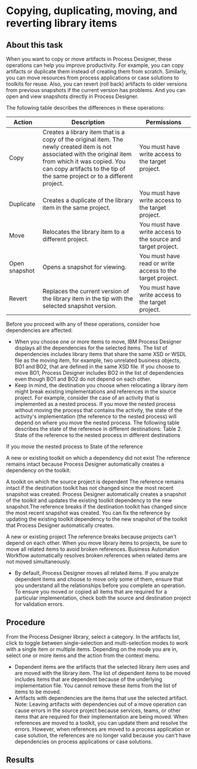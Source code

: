 # Copying, duplicating, moving, and reverting library items

## About this task

When you want to copy or move artifacts in Process Designer, these operations can help you improve
productivity. For example, you can copy artifacts or duplicate them instead of creating them from
scratch. Similarly, you can move resources from process applications or case solutions to toolkits
for reuse. Also, you can revert (roll back)
artifacts to older versions from previous snapshots if the current version has problems. And you can open and view snapshots directly in
Process Designer.

The following table describes the differences in these operations:

| Action        | Description                                                                                                                                                                                                                            | Permissions                                                  |
|---------------|----------------------------------------------------------------------------------------------------------------------------------------------------------------------------------------------------------------------------------------|--------------------------------------------------------------|
| Copy          | Creates a library item that is a copy of the original item. The newly created item is not associated with the original item from which it was copied. You can copy artifacts to the tip of the same project or to a different project. | You must have write access to the target project.            |
| Duplicate     | Creates a duplicate of the library item in the same project.                                                                                                                                                                           | You must have write access to the target project.            |
| Move          | Relocates the library item to a different project.                                                                                                                                                                                     | You must have write access to the source and target project. |
| Open snapshot | Opens a snapshot for viewing.                                                                                                                                                                                                          | You must have read or write access to the target project.    |
| Revert        | Replaces the current version of the library item in the tip with the selected snapshot version.                                                                                                                                        | You must have write access to the target project.            |

Before you proceed with any of these operations, consider how dependencies are affected:

- When you choose one or more items to move, IBM Process
Designer displays all the dependencies for the
selected items. The list of dependencies includes library items that share the same XSD or WSDL file
as the moving item, for example, two unrelated business objects, BO1 and BO2, that are defined in
the same XSD file. If you choose to move BO1, Process Designer includes BO2 in the list of dependencies even
though BO1 and BO2 do not depend on each other.
- Keep in mind, the destination you choose when relocating a library item might break existing
implementations and references in the source project. For example, consider the case of an activity
that is implemented as a nested process. If you move the nested process without moving the process
that contains the activity, the state of the activity's implementation (the reference to the nested
process) will depend on where you move the nested process. The following table describes the state
of the reference in different destinations:
Table 2. State of the reference to the nested process in different destinations

If you move the nested process to
State of the reference

A new or existing toolkit on which a dependency did not exist
The reference remains intact because Process Designer automatically creates a dependency on the
toolkit.

A toolkit on which the source project is dependent
The reference remains intact if the destination toolkit has not changed since
the most recent snapshot was created. Process Designer automatically creates a snapshot of the toolkit and updates the existing toolkit dependency to
the new snapshot.The reference breaks if the destination toolkit has changed since the most
recent snapshot was created. You can fix the reference by updating the existing toolkit dependency
to the new snapshot of the toolkit that Process Designer automatically creates.

A new or existing project
The reference breaks because projects can't depend on each other. When you
move library items to projects, be sure to move all related items to avoid broken references.
Business Automation Workflow automatically resolves broken
references when related items are not moved simultaneously.
- By default, Process Designer moves all related
items. If you analyze dependent items and choose to move only some of them, ensure that you
understand all the relationships before you complete an operation. To ensure you moved or copied all
items that are required for a particular implementation, check both the source and destination
project for validation errors.

## Procedure

From the Process Designer library,
select a category. In the artifacts list, click
 to toggle between single-selection and multi-selection modes to work with a single item or
multiple items. Depending on the mode you are in, select one or more items and the action from
the context menu.

- Dependent items are the artifacts that the selected library item uses and are moved with the
library item. The list of dependent items to be moved includes items that are dependent because of
the underlying implementation file. You cannot remove these items from the list of items to be
moved.
- Artifacts with dependencies are the items that use the selected artifact. Note: Leaving
artifacts with dependencies out of a move operation can cause errors in the source project because
services, teams, or other items that are required for their implementation are being moved. When
references are moved to a toolkit, you can update them and resolve the errors. However, when
references are moved to a process application or case solution, the references are no longer valid
because you can't have dependencies on process applications or case solutions.

## Results